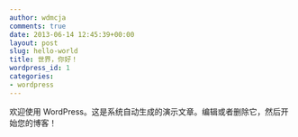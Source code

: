 ```yaml
---
author: wdmcja
comments: true
date: 2013-06-14 12:45:39+00:00
layout: post
slug: hello-world
title: 世界，你好！
wordpress_id: 1
categories:
- wordpress
---
```


欢迎使用 WordPress。这是系统自动生成的演示文章。编辑或者删除它，然后开始您的博客！

